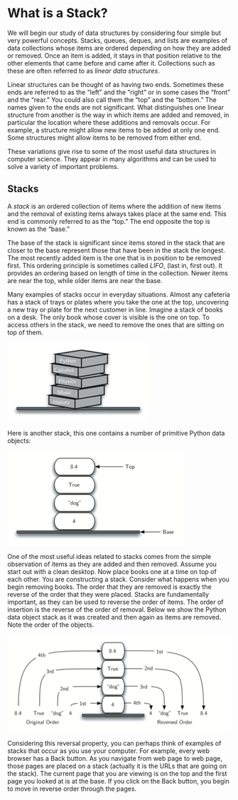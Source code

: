 What is a Stack?
================

We will begin our study of data structures by considering four simple
but very powerful concepts. Stacks, queues, deques, and lists are
examples of data collections whose items are ordered depending on how
they are added or removed. Once an item is added, it stays in that
position relative to the other elements that came before and came after
it. Collections such as these are often referred to as *linear data
structures*.

Linear structures can be thought of as having two ends. Sometimes these
ends are referred to as the “left” and the “right” or in some cases the
“front” and the “rear.” You could also call them the “top” and the
“bottom.” The names given to the ends are not significant. What
distinguishes one linear structure from another is the way in which
items are added and removed, in particular the location where these
additions and removals occur. For example, a structure might allow new
items to be added at only one end. Some structures might allow items to
be removed from either end.

These variations give rise to some of the most useful data structures in
computer science. They appear in many algorithms and can be used to
solve a variety of important problems.

Stacks
---

A *stack* is an ordered
collection of items where the addition of new items and the removal of
existing items always takes place at the same end. This end is commonly
referred to as the “top.” The end opposite the top is known as the
“base.”

The base of the stack is significant since items stored in the stack
that are closer to the base represent those that have been in the stack
the longest. The most recently added item is the one that is in position
to be removed first. This ordering principle is sometimes called
*LIFO*, (last in, first out). It provides an ordering based on length
of time in the collection. Newer items are near the top, while older
items are near the base.

Many examples of stacks occur in everyday situations. Almost any
cafeteria has a stack of trays or plates where you take the one at the
top, uncovering a new tray or plate for the next customer in line.
Imagine a stack of books on a desk.
The only book whose cover is visible is the one on top. To access others
in the stack, we need to remove the ones that are sitting on top of
them.

![A Stack of Books](figures/bookstack2.png)

Here is another stack, this one contains a number of primitive Python data objects:

![A Stack of Primitive Python Objects](figures/primitive.png)

One of the most useful ideas related to stacks comes from the simple
observation of items as they are added and then removed. Assume you
start out with a clean desktop. Now place books one at a time on top of
each other. You are constructing a stack. Consider what happens when you
begin removing books. The order that they are removed is exactly the
reverse of the order that they were placed. Stacks are fundamentally
important, as they can be used to reverse the order of items. The order
of insertion is the reverse of the order of removal.
Below we show the Python data object stack as it
was created and then again as items are removed. Note the order of the
objects.

![The Reversal Property of Stacks](figures/simple-reversal.png)

Considering this reversal property, you can perhaps think of examples of
stacks that occur as you use your computer. For example, every web
browser has a Back button. As you navigate from web page to web page,
those pages are placed on a stack (actually it is the URLs that are
going on the stack). The current page that you are viewing is on the top
and the first page you looked at is at the base. If you click on the
Back button, you begin to move in reverse order through the pages.
